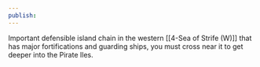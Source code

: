 ```yaml
---
publish:
---
```


Important defensible island chain in the western [[4-Sea of Strife (W)]] that has major fortifications and guarding ships, you must cross near it to get deeper into the Pirate Iles.